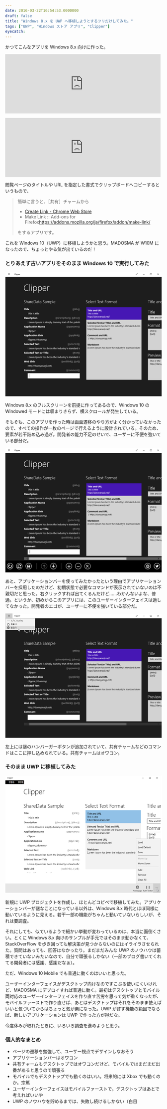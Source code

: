 ```yaml
---
date: 2016-03-22T16:54:53.0000000
draft: false
title: "Windows 8.x を UWP へ移植しようとするフリだけしてみた。"
tags: ["UWP", "Windows ストア アプリ", "Clipper"]
eyecatch: 
---
```

<p>かつてこんなアプリを Windows 8.x 向けに作った。</p><p><iframe src="https://hatenablog-parts.com/embed?url=https%3A%2F%2Fblog.daruyanagi.jp%2Fentry%2F2014%2F08%2F19%2F224807" title="Windows ストア アプリを作りました。 - だるろぐ" class="embed-card embed-blogcard" scrolling="no" frameborder="0" style="display: block; width: 100%; height: 190px; max-width: 500px; margin: 10px 0px;"></iframe></p><p><iframe src="https://hatenablog-parts.com/embed?url=https%3A%2F%2Fblog.daruyanagi.jp%2Fentry%2F2014%2F08%2F26%2F094110" title="Clipper 2.0.0.0 - だるろぐ" class="embed-card embed-blogcard" scrolling="no" frameborder="0" style="display: block; width: 100%; height: 190px; max-width: 500px; margin: 10px 0px;"></iframe></p><p>閲覧ページのタイトルや URL を指定した書式でクリップボードへコピーするというもので、</p>

<blockquote>
<p>簡単に言うと、［共有］チャームから</p>

<ul>
<li><a href="https://chrome.google.com/webstore/detail/create-link/gcmghdmnkfdbncmnmlkkglmnnhagajbm">Create Link - Chrome Web Store</a></li>
<li>Make Link :: Add-ons for Firefox<a href="https://addons.mozilla.org/ja/firefox/addon/make-link/">https://addons.mozilla.org/ja/firefox/addon/make-link/</a></li>
</ul><p>をするアプリです。</p>

</blockquote>
<p>これを Windows 10（UWP）に移植しようかと思う。MADOSMA が W10M になったので、ちょっとやる気が出ているのだ！</p>

<div class="section">
<h3>とりあえず古いアプリをそのまま Windows 10 で実行してみた</h3>
<p><span itemscope itemtype="http://schema.org/Photograph"><img src="20160322162526.png" alt="f:id:daruyanagi:20160322162526p:plain" title="f:id:daruyanagi:20160322162526p:plain" class="hatena-fotolife" itemprop="image"></span></p><p>Windows 8.x のフルスクリーンを前提に作ってあるので、Windows 10 の Windowed モードには収まりきらず、横スクロールが発生している。</p><p>そもそも、このアプリを作った時は画面遷移のやり方がよく分かっていなかったので、すべての操作が一枚のページで行えるように設計されている。そのため、要素が若干詰め込み過ぎ。開発者の能力不足のせいで、ユーザーに不便を強いている部分だ。</p><p><span itemscope itemtype="http://schema.org/Photograph"><img src="20160322162837.png" alt="f:id:daruyanagi:20160322162837p:plain" title="f:id:daruyanagi:20160322162837p:plain" class="hatena-fotolife" itemprop="image"></span></p><p>あと、アプリケーションバーを使ってみたかったという理由でアプリケーションバーを採用したのだけど、初期状態で必要なコマンドが表示されていないのは不親切だと思った。右クリックすれば出てくるんだけど……わかんないよな、普通。というか、初めからこのアプリには、このユーザーインターフェイスは適してなかった。開発者のエゴが、ユーザーに不便を強いている部分だ。</p><p><span itemscope itemtype="http://schema.org/Photograph"><img src="20160322162947.png" alt="f:id:daruyanagi:20160322162947p:plain" title="f:id:daruyanagi:20160322162947p:plain" class="hatena-fotolife" itemprop="image"></span></p><p>左上には謎のハンバーガーボタンが追加されていて、共有チャームなどのコマンドはここに押し込められている。共有チャームはオワコン。</p>

</div>
<div class="section">
<h3>そのまま UWP に移植してみた</h3>
<p><span itemscope itemtype="http://schema.org/Photograph"><img src="20160322163111.png" alt="f:id:daruyanagi:20160322163111p:plain" title="f:id:daruyanagi:20160322163111p:plain" class="hatena-fotolife" itemprop="image"></span></p><p>新規に UWP プロジェクトを作成し、ほとんどコピペで移植してみた。アプリケーションバーが謎なことになっている以外は、Windows 8.x 時代とほぼ同様に動いているように見える。若干一部の機能がちゃんと動いていないらしいが、それは要調査。</p><p>それにしても、似ているようで細かい挙動が変わっているのは、本当に面倒くさい。とくに Windows 8.x 向けのサンプルが手元ではそのまま動かなくて、StackOverFlow を歩き回っても解決策が見つからないのにはイライラさせられた。質問はあっても、回答はなかったり。まだまだみんな UWP のノウハウは蓄積できていないみたいなので、自分で頑張るしかない（一部のブログ書いてくれてる開発者には感謝、感謝だなぁ）。</p><p>ただ、Windows 10 Mobile でも普通に動くのはいいと思った。</p><p>ユーザーインターフェイスがデスクトップ向けなのですこぶる使いにくいけれど、MADOSMA にデプロイすれば普通に動く。最初はデスクトップとモバイル両対応のユーザーインターフェイスを作り直す苦労を思って気が重くなったが、モバイルファーストで作り直せば、あとはデスクトップはそれをそのまま使えばいいと気づいてからはちょっと気が楽になった。UWP が許す機能の範囲でならば、新しいアプリケーションは UWP で作った方が得だな。</p><p>今度休みが取れたときに、いろいろ調査を進めようと思う。</p>

</div>
<div class="section">
<h3>個人的なまとめ</h3>

<ul>
<li>ページの遷移を勉強して、ユーザー視点でデザインしなおそう</li>
<li>アプリケーションバーはオワコン</li>
<li>共有チャームもデスクトップではオワコンだけど、モバイルではまだまだ出番があると思うので頑張る</li>
<li>モバイルでもデスクトップでも動くのはいい。将来的には Xbox でも動くのか。宗篤</li>
<li>ユーザーインターフェイスはモバイルファーストで。デスクトップはあとで考えればいいや</li>
<li>UWP のノウハウを貯めるまでは、失敗し続けるしかない（白目</li>
</ul>
</div>